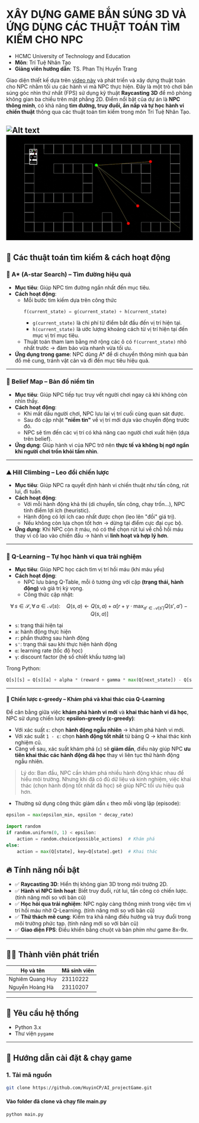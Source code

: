 # XÂY DỰNG GAME BẮN SÚNG 3D VÀ ỨNG DỤNG CÁC THUẬT TOÁN TÌM KIẾM CHO NPC

- HCMC University of Technology and Education
- **Môn**: Trí Tuệ Nhân Tạo
- **Giảng viên hướng dẫn**: TS. Phan Thị Huyền Trang

Giao diện thiết kế dựa trên [video này](https://www.youtube.com/watch?v=ECqUrT7IdqQ&t=2720s) và phát triển và xây dựng thuật toán cho NPC nhằm tối ưu các hành vi mà NPC thực hiện.
Đây là một trò chơi bắn súng góc nhìn thứ nhất (FPS) sử dụng kỹ thuật **Raycasting 3D** để mô phỏng không gian ba chiều trên mặt phẳng 2D. Điểm nổi bật của dự án là **NPC thông minh**, có khả năng **tìm đường, truy đuổi, ẩn nấp và tự học hành vi chiến thuật** thông qua các thuật toán tìm kiếm trong môn Trí Tuệ Nhân Tạo.

![Alt text](screenshot1.gif)
![Alt text](screenshot2.gif)
---

## 🧠 Các thuật toán tìm kiếm & cách hoạt động

### 🌟 A* (A-star Search) – Tìm đường hiệu quả
- **Mục tiêu**: Giúp NPC tìm đường ngắn nhất đến mục tiêu.
- **Cách hoạt động**:
  - Mỗi bước tìm kiếm dựa trên công thức
    ```python
    f(current_state) = g(current_state) + h(current_state)
    ```
    - `g(current_state)` là chi phí từ điểm bắt đầu đến vị trí hiện tại.
    - `h(current_state)` là ước lượng khoảng cách từ vị trí hiện tại đến mục vị trí mục tiêu.
  - Thuật toán tham lam bằng mở rộng các ô có `f(current_state)` nhỏ nhất trước → đảm bảo vừa nhanh vừa tối ưu.
- **Ứng dụng trong game**: NPC dùng A* để di chuyển thông minh qua bản đồ mê cung, tránh vật cản và đi đến mục tiêu hiệu quả.

---

### 🧠 Belief Map – Bản đồ niềm tin
- **Mục tiêu**: Giúp NPC tiếp tục truy vết người chơi ngay cả khi không còn nhìn thấy.
- **Cách hoạt động**:
  - Khi mất dấu người chơi, NPC lưu lại vị trí cuối cùng quan sát được.
  - Sau đó cập nhật **"niềm tin"** về vị trí mới dựa vào chuyển động trước đó.
  - NPC sẽ tìm đến các vị trí có khả năng cao người chơi xuất hiện (dựa trên belief).
- **Ứng dụng**: Giúp hành vi của NPC trở nên **thực tế và không bị ngớ ngẩn khi người chơi trốn khỏi tầm nhìn**.

---

### ⛰️ Hill Climbing – Leo đồi chiến lược
- **Mục tiêu**: Giúp NPC ra quyết định hành vi chiến thuật như tấn công, rút lui, đi tuần.
- **Cách hoạt động**:
  - Với mỗi hành động khả thi (di chuyển, tấn công, chạy trốn...), NPC tính điểm lợi ích (heuristic).
  - Hành động có lợi ích cao nhất được chọn (leo lên "đồi" giá trị).
  - Nếu không còn lựa chọn tốt hơn → dừng tại điểm cực đại cục bộ.
- **Ứng dụng**: Khi NPC còn ít máu, nó có thể chọn rút lui về chỗ hồi máu thay vì cố lao vào chiến đấu → hành vi **linh hoạt và hợp lý hơn**.

---

### 🤖 Q-Learning – Tự học hành vi qua trải nghiệm
- **Mục tiêu**: Giúp NPC học cách tìm vị trí hồi máu (khi máu yếu)
- **Cách hoạt động**:
  - NPC lưu bảng Q-Table, mỗi ô tương ứng với cặp **(trạng thái, hành động)** và giá trị kỳ vọng.
  - Công thức cập nhật:

$$
\forall \, s \in \mathcal{S}, \, \forall \, a \in \mathcal{A}(s): \quad
Q(s, a) \leftarrow Q(s, a) + \alpha \left[ r + \gamma \cdot \max_{a' \in \mathcal{A}(s')} Q(s', a') - Q(s, a) \right]
$$

- `s`: trạng thái hiện tại  
- `a`: hành động thực hiện  
- `r`: phần thưởng sau hành động  
- `s'`: trạng thái sau khi thực hiện hành động  
- `α`: learning rate (tốc độ học)  
- `γ`: discount factor (hệ số chiết khấu tương lai)

Trong Python:

```python
Q[s][s] = Q[s][a] + alpha * (reward + gamma * max(Q[next_state]) - Q[s'][a'])
```
---
#### 🎲 Chiến lược ε-greedy – Khám phá và khai thác của Q-Learning

Để cân bằng giữa việc **khám phá hành vi mới** và **khai thác hành vi đã học**, NPC sử dụng chiến lược **epsilon-greedy (ε-greedy)**:

- Với xác suất `ε`: chọn **hành động ngẫu nhiên** → khám phá hành vi mới.
- Với xác suất `1 - ε`: chọn **hành động tốt nhất** từ bảng Q → khai thác kinh nghiệm cũ.
- Càng về sau, xác suất khám phá (`ε`) sẽ **giảm dần**, điều này giúp NPC **ưu tiên khai thác các hành động đã học** thay vì liên tục thử hành động ngẫu nhiên.

> Lý do: Ban đầu, NPC cần khám phá nhiều hành động khác nhau để hiểu môi trường. Nhưng khi đã có đủ dữ liệu và kinh nghiệm, việc khai thác (chọn hành động tốt nhất đã học) sẽ giúp NPC tối ưu hiệu quả hơn.

- Thường sử dụng công thức giảm dần `ε` theo mỗi vòng lặp (episode):
  
```python
epsilon = max(epsilon_min, epsilon * decay_rate)
```
```python
import random
if random.uniform(0, 1) < epsilon:
    action = random.choice(possible_actions)  # Khám phá
else:
    action = max(Q[state], key=Q[state].get)  # Khai thác
```
## 🔥 Tính năng nổi bật

- ✅ **Raycasting 3D**: Hiển thị không gian 3D trong môi trường 2D.
- ✅ **Hành vi NPC linh hoạt**: Biết truy đuổi, rút lui, tấn công có chiến lược. (tính năng mới so với bản cũ)
- ✅ **Học hỏi qua trải nghiệm**: NPC ngày càng thông minh trong việc tìm vị trí hồi máu nhờ Q-Learning. (tính năng mới so với bản cũ)
- ✅ **Thử thách mê cung**: Kiểm tra khả năng điều hướng và truy đuổi trong môi trường phức tạp. (tính năng mới so với bản cũ)
- ✅ **Giao diện FPS**: Điều khiển bằng chuột và bàn phím như game 8x-9x.

---

## 👨‍💻 Thành viên phát triển

| Họ và tên        | Mã sinh viên  |
|------------------|---------------|
| Nghiêm Quang Huy | 23110222      |
| Nguyễn Hoàng Hà  | 23110207      |

---

## 🧰 Yêu cầu hệ thống

- Python 3.x  
- Thư viện `pygame`

---

## 🚀 Hướng dẫn cài đặt & chạy game

### 1. Tải mã nguồn
```bash
git clone https://github.com/HuyinCP/AI_projectGame.git
```
#### Vào folder đã clone và chạy file main.py
```bash
python main.py

